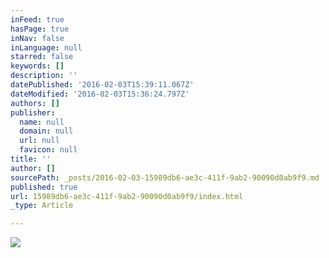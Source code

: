 ```yaml
---
inFeed: true
hasPage: true
inNav: false
inLanguage: null
starred: false
keywords: []
description: ''
datePublished: '2016-02-03T15:39:11.067Z'
dateModified: '2016-02-03T15:36:24.797Z'
authors: []
publisher:
  name: null
  domain: null
  url: null
  favicon: null
title: ''
author: []
sourcePath: _posts/2016-02-03-15989db6-ae3c-411f-9ab2-90090d0ab9f9.md
published: true
url: 15989db6-ae3c-411f-9ab2-90090d0ab9f9/index.html
_type: Article

---
```

![](https://the-grid-user-content.s3-us-west-2.amazonaws.com/429a9a83-b485-4bb9-85a1-d9e0c2ed52df.jpg)